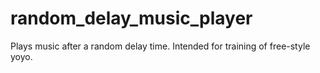 # random_delay_music_player
Plays music after a random delay time. Intended for training of free-style yoyo.
